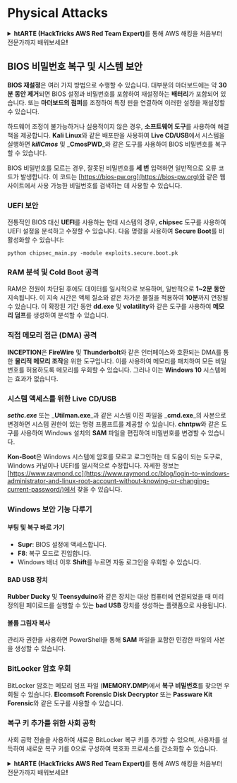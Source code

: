 # Physical Attacks

<details>

<summary><strong>htARTE (HackTricks AWS Red Team Expert)</strong>를 통해 AWS 해킹을 처음부터 전문가까지 배워보세요<strong>!</strong></summary>

HackTricks를 지원하는 다른 방법:

* **회사를 HackTricks에서 광고하거나 HackTricks를 PDF로 다운로드**하려면 [**SUBSCRIPTION PLANS**](https://github.com/sponsors/carlospolop)를 확인하세요!
* [**공식 PEASS & HackTricks 스웨그**](https://peass.creator-spring.com)를 얻으세요.
* 독점적인 [**NFT**](https://opensea.io/collection/the-peass-family) 컬렉션인 [**The PEASS Family**](https://opensea.io/collection/the-peass-family)를 발견하세요.
* 💬 [**Discord 그룹**](https://discord.gg/hRep4RUj7f) 또는 [**텔레그램 그룹**](https://t.me/peass)에 **참여**하거나 **Twitter** 🐦 [**@carlospolopm**](https://twitter.com/hacktricks\_live)을 **팔로우**하세요.
* **HackTricks**와 **HackTricks Cloud** github 저장소에 **PR을 제출**하여 여러분의 해킹 기교를 공유하세요.

</details>

## BIOS 비밀번호 복구 및 시스템 보안

**BIOS 재설정**은 여러 가지 방법으로 수행할 수 있습니다. 대부분의 마더보드에는 약 **30분 동안 제거**되면 BIOS 설정과 비밀번호를 포함하여 재설정하는 **배터리**가 포함되어 있습니다. 또는 **마더보드의 점퍼**를 조정하여 특정 핀을 연결하여 이러한 설정을 재설정할 수 있습니다.

하드웨어 조정이 불가능하거나 실용적이지 않은 경우, **소프트웨어 도구**를 사용하여 해결책을 제공합니다. **Kali Linux**와 같은 배포판을 사용하여 **Live CD/USB**에서 시스템을 실행하면 _**killCmos**_ 및 _**CmosPWD**_와 같은 도구를 사용하여 BIOS 비밀번호를 복구할 수 있습니다.

BIOS 비밀번호를 모르는 경우, 잘못된 비밀번호를 **세 번** 입력하면 일반적으로 오류 코드가 발생합니다. 이 코드는 [https://bios-pw.org](https://bios-pw.org)와 같은 웹 사이트에서 사용 가능한 비밀번호를 검색하는 데 사용할 수 있습니다.

### UEFI 보안

전통적인 BIOS 대신 **UEFI**를 사용하는 현대 시스템의 경우, **chipsec** 도구를 사용하여 UEFI 설정을 분석하고 수정할 수 있습니다. 다음 명령을 사용하여 **Secure Boot**를 비활성화할 수 있습니다:

`python chipsec_main.py -module exploits.secure.boot.pk`

### RAM 분석 및 Cold Boot 공격

RAM은 전원이 차단된 후에도 데이터를 일시적으로 보유하며, 일반적으로 **1\~2분 동안** 지속됩니다. 이 지속 시간은 액체 질소와 같은 차가운 물질을 적용하여 **10분**까지 연장될 수 있습니다. 이 확장된 기간 동안 **dd.exe** 및 **volatility**와 같은 도구를 사용하여 **메모리 덤프**를 생성하여 분석할 수 있습니다.

### 직접 메모리 접근 (DMA) 공격

**INCEPTION**은 **FireWire** 및 **Thunderbolt**와 같은 인터페이스와 호환되는 DMA를 통한 **물리적 메모리 조작**을 위한 도구입니다. 이를 사용하여 메모리를 패치하여 모든 비밀번호를 허용하도록 메모리를 우회할 수 있습니다. 그러나 이는 **Windows 10** 시스템에는 효과가 없습니다.

### 시스템 액세스를 위한 Live CD/USB

_**sethc.exe**_ 또는 _**Utilman.exe**_과 같은 시스템 이진 파일을 _**cmd.exe**_의 사본으로 변경하면 시스템 권한이 있는 명령 프롬프트를 제공할 수 있습니다. **chntpw**와 같은 도구를 사용하여 Windows 설치의 **SAM** 파일을 편집하여 비밀번호를 변경할 수 있습니다.

**Kon-Boot**은 Windows 시스템에 암호를 모르고 로그인하는 데 도움이 되는 도구로, Windows 커널이나 UEFI를 일시적으로 수정합니다. 자세한 정보는 [https://www.raymond.cc](https://www.raymond.cc/blog/login-to-windows-administrator-and-linux-root-account-without-knowing-or-changing-current-password/)에서 찾을 수 있습니다.

### Windows 보안 기능 다루기

#### 부팅 및 복구 바로 가기

* **Supr**: BIOS 설정에 액세스합니다.
* **F8**: 복구 모드로 진입합니다.
* Windows 배너 이후 **Shift**를 누르면 자동 로그인을 우회할 수 있습니다.

#### BAD USB 장치

**Rubber Ducky** 및 **Teensyduino**와 같은 장치는 대상 컴퓨터에 연결되었을 때 미리 정의된 페이로드를 실행할 수 있는 **bad USB** 장치를 생성하는 플랫폼으로 사용됩니다.

#### 볼륨 그림자 복사

관리자 권한을 사용하면 PowerShell을 통해 **SAM** 파일을 포함한 민감한 파일의 사본을 생성할 수 있습니다.

### BitLocker 암호 우회

BitLocker 암호는 메모리 덤프 파일 (**MEMORY.DMP**)에서 **복구 비밀번호**를 찾으면 우회될 수 있습니다. **Elcomsoft Forensic Disk Decryptor** 또는 **Passware Kit Forensic**와 같은 도구를 사용할 수 있습니다.

### 복구 키 추가를 위한 사회 공학

사회 공학 전술을 사용하여 새로운 BitLocker 복구 키를 추가할 수 있으며, 사용자를 설득하여 새로운 복구 키를 0으로 구성하여 복호화 프로세스를 간소화할 수 있습니다.

<details>

<summary><strong>htARTE (HackTricks AWS Red Team Expert)</strong>를 통해 AWS 해킹을 처음부터 전문가까지 배워보세요<strong>!</strong></summary>

HackTricks를 지원하는 다른 방법:

* **회사를 HackTricks에서 광고하거나 HackTricks를 PDF로 다운로드**하려면 [**SUBSCRIPTION PLANS**](https://github.com/sponsors/carlospolop)를 확인하세요!
* [**공식 PEASS & HackTricks 스웨그**](https://peass.creator-spring.com)를 얻으세요.
* 독점적인 [**NFT**](https://opensea.io/collection/the-peass-family) 컬렉션인 [**The PEASS Family**](https://opensea.io/collection/the-peass-family)를 발견하세요.
* 💬 [**Discord 그룹**](https://discord.gg/hRep4RUj7f) 또는 [**텔레그램 그룹**](https://t.me/peass)에 **참여**하거나 **Twitter** 🐦 [**@carlospolopm**](https://twitter.com/hacktricks\_live)을 **팔로우**하세요.
* **HackTricks**와 **HackTricks Cloud** github 저장소에 **PR을 제출**하여 여러분의 해킹 기교를 공유하세요.

</details>
